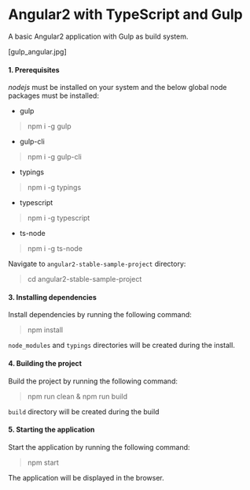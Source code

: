 Angular2 with TypeScript and Gulp
=================================

A basic Angular2 application with Gulp as build system.

[gulp_angular.jpg]

#### 1. Prerequisites

*nodejs* must be installed on your system and the below global node packages must be installed:

- gulp

> npm i -g gulp

- gulp-cli

> npm i -g gulp-cli

- typings

> npm i -g typings

- typescript

> npm i -g typescript

- ts-node

> npm i -g ts-node



Navigate to `angular2-stable-sample-project` directory:

> cd angular2-stable-sample-project

#### 3. Installing dependencies

Install dependencies by running the following command:

> npm install

`node_modules` and `typings` directories will be created during the install.

#### 4. Building the project

Build the project by running the following command:

> npm run clean & npm run build

`build` directory will be created during the build

#### 5. Starting the application

Start the application by running the following command:

> npm start

The application will be displayed in the browser.

